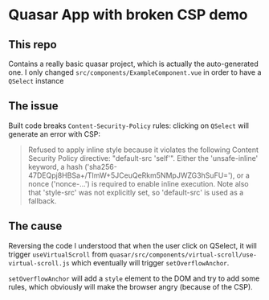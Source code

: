 # Quasar App with broken CSP demo

## This repo
Contains a really basic quasar project, which is actually the auto-generated one.
I only changed `src/components/ExampleComponent.vue` in order to have a `QSelect` instance

## The issue
Built code breaks `Content-Security-Policy` rules: clicking on `QSelect` will generate an error with CSP:

> Refused to apply inline style because it violates the following Content Security Policy
> directive: "default-src 'self'". Either the 'unsafe-inline' keyword, a hash ('sha256-47DEQpj8HBSa+/TImW+5JCeuQeRkm5NMpJWZG3hSuFU='),
> or a nonce ('nonce-...') is required to enable inline execution.
> Note also that 'style-src' was not explicitly set, so 'default-src' is used as a fallback.

## The cause
Reversing the code I understood that when the user click on QSelect,
it will trigger `useVirtualScroll` from `quasar/src/components/virtual-scroll/use-virtual-scroll.js` which eventually
will trigger `setOverflowAnchor`.

`setOverflowAnchor` will add a `style` element to the DOM and try to add some rules,
which obviously will make the browser angry (because of the CSP).

